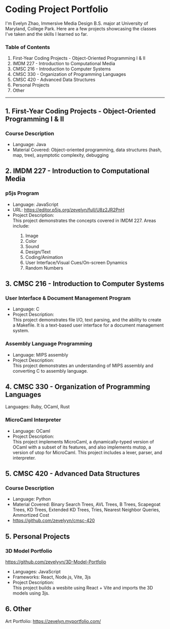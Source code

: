 <h1><strong>Coding Project Portfolio</strong></h1>

<p>I&#39;m Evelyn Zhao, Immersive Media Design B.S. major at University of Maryland, College Park. Here are a few projects showcasing the classes I&#39;ve taken and the skills I learned so far.&nbsp;</p>

<h3>Table of Contents</h3>

<ol>
	<li>First-Year Coding Projects - Object-Oriented Programming I &amp; II</li>
	<li>IMDM 227 - Introduction to Computational Media</li>
	<li>CMSC 216 - Introduction to Computer Systems</li>
	<li>CMSC 330 - Organization of Programming Languages</li>
	<li>CMSC 420 - Advanced Data Structures</li>
	<li>Personal Projects</li>
	<li>Other</li>
</ol>

<hr />
<h2><strong>1. First-Year Coding Projects - Object-Oriented Programming I &amp; II</strong>&nbsp;</h2>

<h3>Course Description</h3>

<ul>
	<li>Language: Java</li>
	<li>Material Covered: Object-oriented programming, data structures (hash, map, tree), asymptotic complexity, debugging</li>
</ul>

<h2><strong>2. IMDM 227 - Introduction to Computational Media</strong></h2>

<h3>p5js Program</h3>

<ul>
	<li>Language: JavaScript</li>
	<li>URL:&nbsp;<a href="https://editor.p5js.org/zevelyn/full/U8z2JR2PnH">https://editor.p5js.org/zevelyn/full/U8z2JR2PnH</a></li>
	<li>Project Description:<br />
	This project demonstrates the concepts covered in IMDM 227. Areas include:&nbsp;</li>
</ul>

<ol style="margin-left:40px">
	<li>Image</li>
	<li>Color</li>
	<li>Sound</li>
	<li>Design/Text</li>
	<li>Coding/Animation</li>
	<li>User Interface/Visual Cues/On-screen Dynamics</li>
	<li>Random Numbers</li>
</ol>

<ul>
</ul>

<h2><strong>3.&nbsp;CMSC 216 - Introduction to Computer Systems</strong></h2>

<h3>User Interface &amp; Document Management Program</h3>

<ul>
	<li>Language: C</li>
	<li>Project Description:&nbsp;<br />
	This project demonstrates file I/O, text parsing, and the ability to create a Makefile. It is a text-based user interface for a document management system.&nbsp;</li>
</ul>

<h3>Assembly Language Programming</h3>

<ul>
	<li>Language: MIPS assembly</li>
	<li>Project Description:<br />
	This project demonstrates an understanding of MIPS assembly and converting C to assembly language.</li>
</ul>

<h2><strong>4.&nbsp;CMSC 330 - Organization of Programming Languages</strong></h2>

<p>Languages: Ruby, OCaml, Rust</p>

<h3>MicroCaml Interpreter</h3>

<ul>
	<li>Language: OCaml</li>
	<li>Project Description:<br />
	This project implements MicroCaml, a dynamically-typed version of OCaml with a subset of its features, and also implements mutop, a version of utop for MicroCaml. This project includes a lexer, parser, and interpreter.</li>
</ul>

<h2><strong>5.&nbsp;CMSC 420 - Advanced Data Structures</strong></h2>

<h3>Course Description</h3>

<ul>
	<li>Language: Python</li>
	<li>Material Covered: Binary Search Trees, AVL Trees, B Trees, Scapegoat Trees, KD Trees, Extended KD Trees, Tries, Nearest Neighbor Queries, Ammortized Cost</li>
	<li><a href="https://github.com/zevelyyn/cmsc-420">https://github.com/zevelyyn/cmsc-420</a></li>
</ul>

<h2><strong>5.&nbsp;Personal Projects</strong></h2>

<h3>3D Model Portfolio</h3>

<p><a href="https://github.com/zevelyyn/3D-Model-Portfolio">https://github.com/zevelyyn/3D-Model-Portfolio</a></p>

<ul>
	<li>Languages: JavaScript</li>
	<li>Frameworks: React, Node.js, Vite, 3js</li>
	<li>Project Description:<br />
	This project builds a wesbite using React + Vite and imports the 3D models using 3js.&nbsp;</li>
</ul>

<h2><strong>6. Other</strong></h2>

<p>Art Portfolio:&nbsp;<a href="https://zevelyn.myportfolio.com/">https://zevelyn.myportfolio.com/</a></p>
